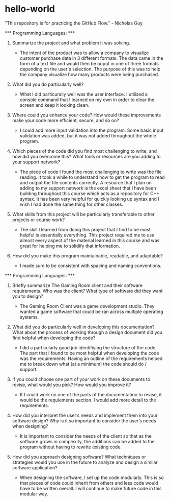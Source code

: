 # hello-world
"This repository is for practicing the GitHub Flow." - Nicholas Guy

*** Programming Languages: ***

1. Summarize the project and what problem it was solving.
   - The intent of the product was to allow a company to visualize customer purchase data in 3 different formats. The data came in the form of a text file and would then be ouput in one of three formats depending on the user's selection. The purpose of this was to help the company visualize how many products were being purchased.
     
2. What did you do particularly well?
   - What I did particurally well was the user interface. I utilized a console command that I learned on my own in order to clear the screen and keep it looking clean.
     
3. Where could you enhance your code? How would these improvements make your code more efficient, secure, and so on?
   - I could add more input validation into the program. Some basic input validation was added, but it was not added throughout the whole program.
     
4. Which pieces of the code did you find most challenging to write, and how did you overcome this? What tools or resources are you adding to your support network?
   - The piece of code I found the most challenging to write was the file reading. It took a while to understand how to get the program to read and output the file contents correctly. A resource that I plan on adding to my support network is the excel sheet that I have been building throughout this course which acts as a repository for C++ syntax. It has been very helpful for quickly looking up syntax and I wish I had done the same thing for other classes.
     
5. What skills from this project will be particularly transferable to other projects or course work?
   - The skill I learned from doing this project that I find to be most helpful is essentially everything. This project required me to use almost every aspect of the material learned in this course and was great for helping me to solidify that information.
     
6. How did you make this program maintainable, readable, and adaptable?
   - I made sure to be consistent with spacing and naming conventions. 

*** Programming Languages: ***

1. Briefly summarize The Gaming Room client and their software requirements. Who was the client? What type of software did they want you to design?
   - The Gaming Room Client was a game development studio. They wanted a game software that could be ran across multiple operating systems.

2. What did you do particularly well in developing this documentation?
What about the process of working through a design document did you find helpful when developing the code?
   - I did a particularly good job identifiying the structure of the code. The part that I found to be most helpful when developing the code was the requirements. Having an outline of the requirements helped me to break down what (at a minimum) the code should do / support. 

3. If you could choose one part of your work on these documents to revise, what would you pick? How would you improve it?
   - If I could work on one of the parts of the documentation to revise, it would be the requiements section. I would add more detail to the requirements.

4. How did you interpret the user’s needs and implement them into your software design? Why is it so important to consider the user’s needs when designing?
   - It is important to consider the needs of the client so that as the software grows in complexity, the additions can be added to the program without having to rewrite existing code. 

5. How did you approach designing software? What techniques or strategies would you use in the future to analyze and design a similar software application?
   - When designing the software, I set up the code modularly. This is so that pieces of code could inherit from others and less code would have to be written overall. I will continue to make future code in this modular way. 
